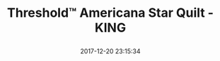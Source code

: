 ---
title: > #shorten me
  Threshold™ Americana Star Quilt - KING
name: >
  Threshold™ Americana Star Quilt - KING
date: "2017-12-20 23:15:34"
buy_now: "https://www.amazon.com/ThresholdTM-Americana-Star-Quilt-KING/dp/B011B2HH8S?SubscriptionId=AKIAIA5RBQIWQVTCUEUQ&tag=coldcutdeals-20&linkCode=xm2&camp=2025&creative=165953&creativeASIN=B011B2HH8S"
description_markdown: >-

  - 1 Quilt

  - size 104X92

  - 100% cotton


tweet_id_str: "943620923059572736"
price: "$88.99"
list_price: "undefined"
deal_price: "undefined"
you_save: "undefined"
asin: "B011B2HH8S"
image: "https://images-na.ssl-images-amazon.com/images/I/51a8yHlGB-L.jpg"
---